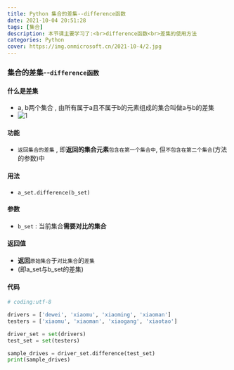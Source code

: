 ```yaml
---
title: Python 集合的差集--difference函数
date: 2021-10-04 20:51:28
tags: [集合]
description: 本节课主要学习了:<br>difference函数<br>差集的使用方法
categories: Python
cover: https://img.onmicrosoft.cn/2021-10-4/2.jpg
---
```


### 集合的差集--`difference函数`

#### 什么是差集

- a, b两个集合 , 由所有属于a且不属于b的元素组成的集合叫做a与b的差集
- ![1](https://img.onmicrosoft.cn/2021-10-4/1.png)

#### 功能

- `返回集合的差集` , 即**返回的集合元素**`包含在第一个集合中`, 但`不包含在第二个集合`(方法的参数)中

#### 用法

- `a_set.difference(b_set)`

#### 参数

- `b_set` : 当前集合**需要对比的集合**

#### 返回值

- **返回**`原始集合`于`对比集合`的`差集`
- (即a_set与b_set的差集)

#### 代码

```python
# coding:utf-8

drivers = ['dewei', 'xiaomu', 'xiaoming', 'xiaoman']
testers = ['xiaomu', 'xiaoman', 'xiaogang', 'xiaotao']

driver_set = set(drivers)
test_set = set(testers)

sample_drives = driver_set.difference(test_set)
print(sample_drives)

```

